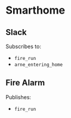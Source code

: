 # Smarthome

## Slack
Subscribes to:
* `fire_run`
* `arne_entering_home`

## Fire Alarm
Publishes:
* `fire_run`

